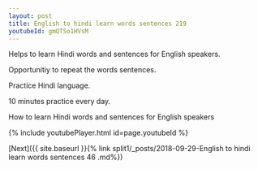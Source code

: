```yaml
---
layout: post
title: English to hindi learn words sentences 219 
youtubeId: gmQTSo1HVsM
---
```

 
 
Helps to learn Hindi words and sentences for English speakers.

Opportunitiy to repeat the words sentences. 

Practice Hindi language. 
 
10 minutes practice every day. 
 
How to learn Hindi words and sentences for English speakers 
 
{% include youtubePlayer.html id=page.youtubeId %}
 
 
[Next]({{ site.baseurl }}{% link  split1/_posts/2018-09-29-English to hindi learn words sentences 46 .md%})
 
